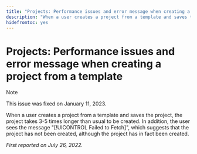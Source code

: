 ```yaml
---
title: "Projects: Performance issues and error message when creating a project from a template."
description: "When a user creates a project from a template and saves the project, the project takes 3-5 times longer than usual to be created. In addition, the user sees the message Failed to Fetch, which suggests that the project has not been created, although the project has in fact been created."
hidefromtoc: yes
---
```


# Projects: Performance issues and error message when creating a project from a template

>[!NOTE]
>
>This issue was fixed on January 11, 2023.

When a user creates a project from a template and saves the project, the project takes 3-5 times longer than usual to be created. In addition, the user sees the message "[!UICONTROL Failed to Fetch]", which suggests that the project has not been created, although the project has in fact been created.

_First reported on July 26, 2022._

